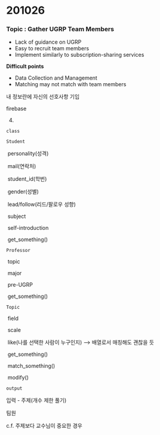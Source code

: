 # 201026

### Topic : Gather UGRP Team Members

- Lack of guidance on UGRP
- Easy to recruit team members
- Implement similarly to subscription-sharing services



**Difficult points**

- Data Collection and Management
- Matching may not match with team members



내 정보란에 자신의 선호사항 기입



firebase



4. 

`class`

`Student`

​	personality(성격)

​	mail(연락처)

​	student_id(학번)

​	gender(성별)

​	lead/follow(리드/팔로우 성향)

​	subject

​	self-introduction

​	get_something()

`Professor`

​	topic

​	major

​	pre-UGRP

​	get_something()

`Topic`

​	field

​	scale

​	like(나를 선택한 사람이 누구인지) --> 배열로서 매칭해도 괜찮을 듯

​	get_something()

​	match_something()

​	modify()



`output`

입력 - 주제(개수 제한 풀기)

팀원



c.f. 주제보다 교수님이 중요한 경우

